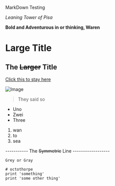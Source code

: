 MarkDown Testing

_Leaning Tower of Pisa_

__Bold and Adventurous in or thinking, Waren__

# Large Title
## The ~~Larger~~ Title


[Click this to stay here](https://jl-young.github.io/cse15l-lab-reports/index.html)

![Image](http://cse.ucsd.edu/sites/cse/files/cse/CSELogo_text_color.gif)
>They said so

* Uno
* Zwei
* Three

1. wan
2. to
3. sea

----------- The ~~Symmetric~~ Line ------------------

`Grey or Gray`
```
# octothorpe
print 'something'
print 'some other thing'
```
